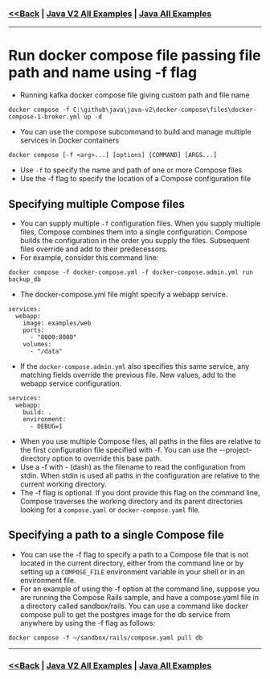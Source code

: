 ### [<<Back](../README.md) | [Java V2 All Examples](https://github.com/avinashbabudonthu/java/blob/master/java-v2/README.md) | [Java All Examples](https://github.com/avinashbabudonthu/java/blob/master/README.md)
------
# Run docker compose file passing file path and name using -f flag
* Running kafka docker compose file giving custom path and file name
```
docker compose -f C:\github\java\java-v2\docker-compose\files\docker-compose-1-broker.yml up -d
```
* You can use the compose subcommand to build and manage multiple services in Docker containers
```
docker compose [-f <arg>...] [options] [COMMAND] [ARGS...]
```
* Use `-f` to specify the name and path of one or more Compose files
* Use the -f flag to specify the location of a Compose configuration file

## Specifying multiple Compose files
* You can supply multiple `-f` configuration files. When you supply multiple files, Compose combines them into a single configuration. Compose builds the configuration in the order you supply the files. Subsequent files override and add to their predecessors.
* For example, consider this command line:
```
docker compose -f docker-compose.yml -f docker-compose.admin.yml run backup_db
```
* The docker-compose.yml file might specify a webapp service.
```
services:
  webapp:
    image: examples/web
    ports:
      - "8000:8000"
    volumes:
      - "/data"
```
* If the `docker-compose.admin.yml` also specifies this same service, any matching fields override the previous file. New values, add to the webapp service configuration.
```
services:
  webapp:
    build: .
    environment:
      - DEBUG=1
```
* When you use multiple Compose files, all paths in the files are relative to the first configuration file specified with -f. You can use the --project-directory option to override this base path.
* Use a -f with - (dash) as the filename to read the configuration from stdin. When stdin is used all paths in the configuration are relative to the current working directory.
* The -f flag is optional. If you dont provide this flag on the command line, Compose traverses the working directory and its parent directories looking for a `compose.yaml` or `docker-compose.yaml` file.

## Specifying a path to a single Compose file
* You can use the -f flag to specify a path to a Compose file that is not located in the current directory, either from the command line or by setting up a `COMPOSE_FILE` environment variable in your shell or in an environment file.
* For an example of using the -f option at the command line, suppose you are running the Compose Rails sample, and have a compose.yaml file in a directory called sandbox/rails. You can use a command like docker compose pull to get the postgres image for the db service from anywhere by using the -f flag as follows:
```
docker compose -f ~/sandbox/rails/compose.yaml pull db
```
------
### [<<Back](../README.md) | [Java V2 All Examples](https://github.com/avinashbabudonthu/java/blob/master/java-v2/README.md) | [Java All Examples](https://github.com/avinashbabudonthu/java/blob/master/README.md)